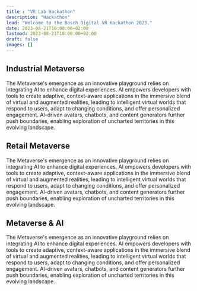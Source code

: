 ```yaml
---
title : "VR Lab Hackathon"
description: "Hackathon"
lead: "Welcome to the Bosch Digital VR Hackathon 2023."
date: 2023-08-21T10:00:00+02:00
lastmod: 2023-08-21T10:00:00+02:00
draft: false
images: []
---
```


## Industrial Metaverse

The Metaverse's emergence as an innovative playground relies on integrating AI to enhance digital experiences. AI empowers developers with tools to create adaptive, context-aware applications in the immersive blend of virtual and augmented realities, leading to intelligent virtual worlds that respond to users, adapt to changing conditions, and offer personalized engagement. AI-driven avatars, chatbots, and content generators further push boundaries, enabling exploration of uncharted territories in this evolving landscape.

<!-- Column -->

## Retail Metaverse

The Metaverse's emergence as an innovative playground relies on integrating AI to enhance digital experiences. AI empowers developers with tools to create adaptive, context-aware applications in the immersive blend of virtual and augmented realities, leading to intelligent virtual worlds that respond to users, adapt to changing conditions, and offer personalized engagement. AI-driven avatars, chatbots, and content generators further push boundaries, enabling exploration of uncharted territories in this evolving landscape.

<!-- Column -->

## Metaverse & AI

The Metaverse's emergence as an innovative playground relies on integrating AI to enhance digital experiences. AI empowers developers with tools to create adaptive, context-aware applications in the immersive blend of virtual and augmented realities, leading to intelligent virtual worlds that respond to users, adapt to changing conditions, and offer personalized engagement. AI-driven avatars, chatbots, and content generators further push boundaries, enabling exploration of uncharted territories in this evolving landscape.